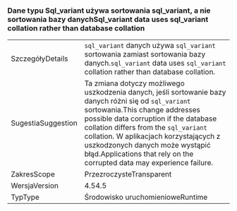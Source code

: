 ### <a name="sqlvariant-data-uses-sqlvariant-collation-rather-than-database-collation"></a><span data-ttu-id="7cc72-101">Dane typu Sql_variant używa sortowania sql_variant, a nie sortowania bazy danych</span><span class="sxs-lookup"><span data-stu-id="7cc72-101">Sql_variant data uses sql_variant collation rather than database collation</span></span>

|   |   |
|---|---|
|<span data-ttu-id="7cc72-102">Szczegóły</span><span class="sxs-lookup"><span data-stu-id="7cc72-102">Details</span></span>|<span data-ttu-id="7cc72-103"><code>sql_variant</code> danych używa <code>sql_variant</code> sortowania zamiast sortowania bazy danych.</span><span class="sxs-lookup"><span data-stu-id="7cc72-103"><code>sql_variant</code> data uses <code>sql_variant</code> collation rather than database collation.</span></span>|
|<span data-ttu-id="7cc72-104">Sugestia</span><span class="sxs-lookup"><span data-stu-id="7cc72-104">Suggestion</span></span>|<span data-ttu-id="7cc72-105">Ta zmiana dotyczy możliwego uszkodzenia danych, jeśli sortowanie bazy danych różni się od <code>sql_variant</code> sortowania.</span><span class="sxs-lookup"><span data-stu-id="7cc72-105">This change addresses possible data corruption if the database collation differs from the <code>sql_variant</code> collation.</span></span> <span data-ttu-id="7cc72-106">W aplikacjach korzystających z uszkodzonych danych może wystąpić błąd.</span><span class="sxs-lookup"><span data-stu-id="7cc72-106">Applications that rely on the corrupted data may experience failure.</span></span>|
|<span data-ttu-id="7cc72-107">Zakres</span><span class="sxs-lookup"><span data-stu-id="7cc72-107">Scope</span></span>|<span data-ttu-id="7cc72-108">Przezroczyste</span><span class="sxs-lookup"><span data-stu-id="7cc72-108">Transparent</span></span>|
|<span data-ttu-id="7cc72-109">Wersja</span><span class="sxs-lookup"><span data-stu-id="7cc72-109">Version</span></span>|<span data-ttu-id="7cc72-110">4.5</span><span class="sxs-lookup"><span data-stu-id="7cc72-110">4.5</span></span>|
|<span data-ttu-id="7cc72-111">Typ</span><span class="sxs-lookup"><span data-stu-id="7cc72-111">Type</span></span>|<span data-ttu-id="7cc72-112">Środowisko uruchomieniowe</span><span class="sxs-lookup"><span data-stu-id="7cc72-112">Runtime</span></span>|

